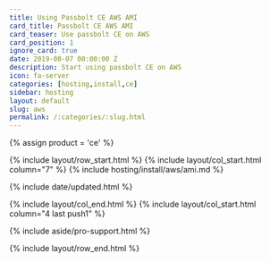 ```yaml
---
title: Using Passbolt CE AWS AMI
card_title: Passbolt CE AWS AMI
card_teaser: Use passbolt CE on AWS
card_position: 1
ignore_card: true
date: 2019-08-07 00:00:00 Z
description: Start using passbolt CE on AWS
icon: fa-server
categories: [hosting,install,ce]
sidebar: hosting
layout: default
slug: aws
permalink: /:categories/:slug.html
---
```


{% assign product = 'ce' %}

{% include layout/row_start.html %}
{% include layout/col_start.html column="7" %}
{% include hosting/install/aws/ami.md %}

{% include date/updated.html %}

{% include layout/col_end.html %}
{% include layout/col_start.html column="4 last push1" %}

{% include aside/pro-support.html %}

{% include layout/row_end.html %}
